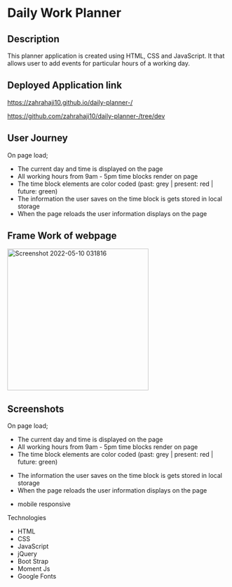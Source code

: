 # Daily Work Planner

## Description

This planner application is created using HTML, CSS and JavaScript. It that allows user to add events for particular hours of a working day.

## Deployed Application link

https://zahrahaji10.github.io/daily-planner-/

https://github.com/zahrahaji10/daily-planner-/tree/dev

## User Journey

On page load;

- The current day and time is displayed on the page
- All working hours from 9am - 5pm time blocks render on page
- The time block elements are color coded (past: grey | present: red | future: green)
- The information the user saves on the time block is gets stored in local storage
- When the page reloads the user information displays on the page

## Frame Work of webpage

<img width="322" alt="Screenshot 2022-05-10 031816" src="https://user-images.githubusercontent.com/102627226/167530123-26ad2ee1-fa51-4fd2-845f-c7d8dd8bb218.png">

## Screenshots

On page load;

- The current day and time is displayed on the page
- All working hours from 9am - 5pm time blocks render on page
- The time block elements are color coded (past: grey | present: red | future: green)

<insert screen shoot here>

- The information the user saves on the time block is gets stored in local storage
- When the page reloads the user information displays on the page

<insert screen shoot here>

- mobile responsive

<insert screen shoot here>

Technologies

- HTML
- CSS
- JavaScript
- jQuery
- Boot Strap
- Moment Js
- Google Fonts
